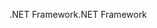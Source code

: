 <span data-ttu-id="38fe6-101">.NET Framework</span><span class="sxs-lookup"><span data-stu-id="38fe6-101">.NET Framework</span></span>
